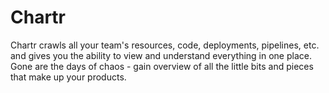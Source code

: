 # Chartr

Chartr crawls all your team's resources, code, deployments, pipelines, etc. and gives you the 
ability to view and understand everything in one place. Gone are the days of chaos - gain 
overview of all the little bits and pieces that make up your products.

